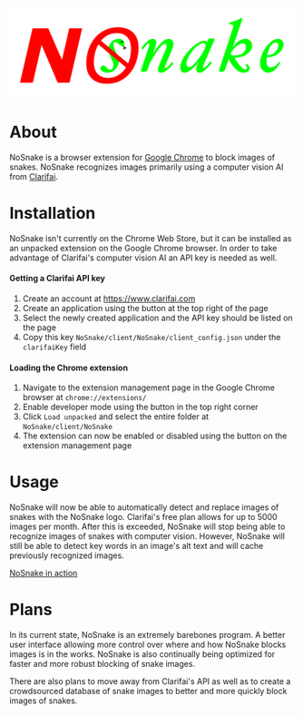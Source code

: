 ![](https://github.com/quoctran98/NoSnake/blob/master/logo.png)

# About

NoSnake is a browser extension for [Google Chrome](https://www.google.com/chrome/) to block images of snakes. NoSnake recognizes images primarily using a computer vision AI from [Clarifai](https://www.clarifai.com).

# Installation

NoSnake isn't currently on the Chrome Web Store, but it can be installed as an unpacked extension on the Google Chrome browser. In order to take advantage of Clarifai's computer vision AI an API key is needed as well.

#### Getting a Clarifai API key
1. Create an account at https://www.clarifai.com
2. Create an application using the button at the top right of the page
3. Select the newly created application and the API key should be listed on the page
4. Copy this key `NoSnake/client/NoSnake/client_config.json` under the `clarifaiKey` field

#### Loading the Chrome extension

1. Navigate to the extension management page in the Google Chrome browser at `chrome://extensions/`
2. Enable developer mode using the button in the top right corner
3. Click `Load unpacked` and select the entire folder at `NoSnake/client/NoSnake`
4. The extension can now be enabled or disabled using the button on the extension management page

# Usage

NoSnake will now be able to automatically detect and replace images of snakes with the NoSnake logo. Clarifai's free plan allows for up to 5000 images per month. After this is exceeded, NoSnake will stop being able to recognize images of snakes with computer vision. However, NoSnake will still be able to detect key words in an image's alt text and will cache previously recognized images.

[NoSnake in action](https://imgur.com/a1ecVS7)

# Plans

In its current state, NoSnake is an extremely barebones program. A better user interface allowing more control over where and how NoSnake blocks images is in the works. NoSnake is also continually being optimized for faster and more robust blocking of snake images.

There are also plans to move away from Clarifai's API as well as to create a crowdsourced database of snake images to better and more quickly block images of snakes.
